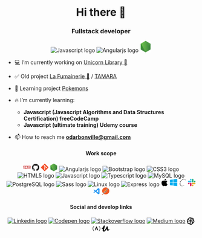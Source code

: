 <h1 align="center">Hi there 👋</h1>
<h3 align="center">Fullstack developer</h3>
<p align="center">
<img src="https://devicons.github.io/devicon/devicon.git/icons/javascript/javascript-original.svg" title="Javascript" alt="Javascript logo" width="30" height="30"/> 
<img src="https://devicons.github.io/devicon/devicon.git/icons/angularjs/angularjs-original.svg" title="Angular" alt="Angularjs logo" width="30" height="30"/> 
<img src="https://raw.githubusercontent.com/devicons/devicon/0d6c64dbbf311879f7d563bfc3ccf559f9ed111c/icons/nodejs/nodejs-original.svg" title="NodeJS" alt="nodejs logo" width="30" height="30"/>
</p>

- 💻 I’m currently working on [Unicorn Library 🦄](https://github.com/DOligex/LicorneBibliotheque)
- ✅ Old project [La Fumainerie 🤙](https://www.lafumainerie.com/accueil) / [TAMARA](https://doligex.github.io/Photograph/)
- 🧐 Learning project [Pokemons](https://doligex-ng9-udemy-pokemon-app.firebaseapp.com/login)
- 🔥 I’m currently learning:
    - **Javascript (Javascript Algorithms and Data Structures Certification) freeCodeCamp**
    - **Javascript (ultimate training) Udemy course**

- 📫 How to reach me **odarbonville@gmail.com**

<h4 align="center">Work scope</h4>
<p align="center">
<img src="https://raw.githubusercontent.com/devicons/devicon/0d6c64dbbf311879f7d563bfc3ccf559f9ed111c/icons/npm/npm-original-wordmark.svg" title="NPM" alt="npm logo" width="20" height="20"/> 
<img src="https://raw.githubusercontent.com/devicons/devicon/0d6c64dbbf311879f7d563bfc3ccf559f9ed111c/icons/github/github-original.svg" title="Github" alt="github logo" width="20" height="20"/> 
<img src="https://raw.githubusercontent.com/devicons/devicon/0d6c64dbbf311879f7d563bfc3ccf559f9ed111c/icons/git/git-original.svg" title="Git" alt="git logo" width="20" height="20"/> 
<img src="https://raw.githubusercontent.com/devicons/devicon/0d6c64dbbf311879f7d563bfc3ccf559f9ed111c/icons/nodejs/nodejs-original.svg" title="NodeJS" alt="nodejs logo" width="20" height="20"/>
<img src="https://devicons.github.io/devicon/devicon.git/icons/angularjs/angularjs-original.svg" title="Angular" alt="Angularjs logo" width="20" height="20"/> 
<img src="https://devicons.github.io/devicon/devicon.git/icons/bootstrap/bootstrap-plain.svg" title="Bootstrap" alt="Bootstrap logo" width="20" height="20"/> 
<img src="https://devicons.github.io/devicon/devicon.git/icons/css3/css3-original-wordmark.svg" title="CSS3" alt="CSS3 logo" width="20" height="20"/> 
<img src="https://devicons.github.io/devicon/devicon.git/icons/html5/html5-original-wordmark.svg" title="HTML5" alt="HTML5 logo" width="20" height="20"/> 
<img src="https://devicons.github.io/devicon/devicon.git/icons/javascript/javascript-original.svg" title="Javascript" alt="Javascript logo" width="20" height="20"/> 
<img src="https://devicons.github.io/devicon/devicon.git/icons/typescript/typescript-original.svg" title="Typescript" alt="Typescript logo" width="20" height="20"/> 
<img src="https://devicons.github.io/devicon/devicon.git/icons/mysql/mysql-original-wordmark.svg" title="MySQL" alt="MySQL logo" width="20" height="20"/> 
<img src="https://devicons.github.io/devicon/devicon.git/icons/postgresql/postgresql-original-wordmark.svg" title="PostgreSQL" alt="PostgreSQL logo" width="20" height="20"/> 
<img src="https://devicons.github.io/devicon/devicon.git/icons/sass/sass-original.svg" title="Sass" alt="Sass logo" width="20" height="20"/> 
<img src="https://devicons.github.io/devicon/devicon.git/icons/linux/linux-original.svg" title="Linux" alt="Linux logo" width="20" height="20"/> 
<img src="https://devicons.github.io/devicon/devicon.git/icons/express/express-original-wordmark.svg" title="Express" alt="Express logo" width="20" height="20"/>
<img src="https://raw.githubusercontent.com/devicons/devicon/0d6c64dbbf311879f7d563bfc3ccf559f9ed111c/icons/apple/apple-original.svg" title="Mac" alt="Apple logo" width="20" height="20"/>
<img src="https://raw.githubusercontent.com/devicons/devicon/0d6c64dbbf311879f7d563bfc3ccf559f9ed111c/icons/windows8/windows8-original.svg" title="Windows" alt="Windows logo" width="20" height="20"/>
<img src="https://raw.githubusercontent.com/devicons/devicon/0d6c64dbbf311879f7d563bfc3ccf559f9ed111c/icons/ssh/ssh-original.svg" title="ssh" alt="ssh logo" width="20" height="20"/>
<img src="https://raw.githubusercontent.com/devicons/devicon/0d6c64dbbf311879f7d563bfc3ccf559f9ed111c/icons/slack/slack-original.svg" title="Slack" alt="Slack logo" width="20" height="20"/>
<img src="https://raw.githubusercontent.com/PKief/vscode-material-icon-theme/36c6d3ef63c06fe942b62da9303b559d8b4535b3/icons/vscode.svg" title="VSCode" alt="VSCode logo" width="20" height="20"/>
<img src="https://raw.githubusercontent.com/DOligex/devIcons/c7399b7aa0823661e4eedf4879caf61e41680c43/postman.svg?token=AMIZFZRA4T2DDV4NDVXJKZ27G35WS" title="Postman" alt="Postman logo" width="20">
</p>

<h4 align="center">Social and develop links</h4>

<p align="center">
<a href="https://linkedin.com/in/odarbonville" target="blank"><img align="center" src="https://cdn.jsdelivr.net/npm/simple-icons@3.0.1/icons/linkedin.svg" title="Linkedin" alt="Linkedin logo" height="20" width="20" /></a>
<a href="https://codepen.io/Nounours" target="blank"><img align="center" src="https://cdn.jsdelivr.net/npm/simple-icons@3.0.1/icons/codepen.svg" title="Codepen" alt="Codepen logo" height="20" width="20" /></a>
<a href="https://stackoverflow.com/users/14022269" target="blank"><img align="center" src="https://cdn.jsdelivr.net/npm/simple-icons@3.0.1/icons/stackoverflow.svg" title="Stackoverflow" alt="Stackoverflow logo" height="20" width="20" /></a>
<a href="https://medium.com/@odarbonville" target="blank"><img align="center" src="https://cdn.jsdelivr.net/npm/simple-icons@3.0.1/icons/medium.svg" title="Medium" alt="Medium logo" height="20" width="20" /></a>
<a href="https://www.codewars.com/users/DOligex" target="blank"><img align="center" src="https://raw.githubusercontent.com/DOligex/devIcons/c7399b7aa0823661e4eedf4879caf61e41680c43/codewars.svg?token=AMIZFZUOBEK64LPTZISXGAS7G35S2" title="Codewars" alt="Codewars logo" height="20" width="20" /></a>
<a href="https://www.freecodecamp.org/doligex" target="blank"><img align="center" src="https://raw.githubusercontent.com/DOligex/devIcons/c7399b7aa0823661e4eedf4879caf61e41680c43/freecodecamp.svg?token=AMIZFZSAV55UTTBFKBTUKQS7G35CO" title="freeCodeCamp" alt="freeCodeCamp logo" height="20" width="20" /></a>
<a href="https://www.udemy.com/user/olivier-darbonville/" target="blank"><img align="center" src="https://raw.githubusercontent.com/DOligex/devIcons/0f4a088e60849d1b2f3ff9cbb0a4345a9cdd5e71/udemy.svg" title="Udemy" alt="Udemy logo" height="20" width="20" /></a>
</p>

